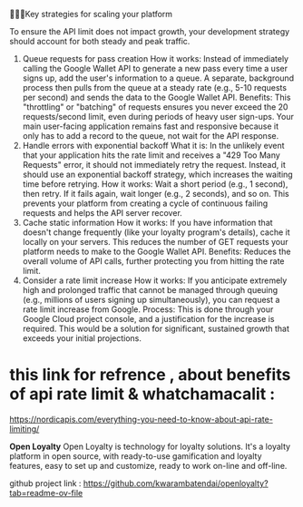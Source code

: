 🚀🚀🚀Key strategies for scaling your platform

To ensure the API limit does not impact growth, your development strategy should account for both steady and peak traffic. 
1. Queue requests for pass creation
How it works: Instead of immediately calling the Google Wallet API to generate a new pass every time a user signs up, add the user's information to a queue. A separate, background process then pulls from the queue at a steady rate (e.g., 5-10 requests per second) and sends the data to the Google Wallet API.
Benefits: This "throttling" or "batching" of requests ensures you never exceed the 20 requests/second limit, even during periods of heavy user sign-ups. Your main user-facing application remains fast and responsive because it only has to add a record to the queue, not wait for the API response. 
2. Handle errors with exponential backoff
What it is: In the unlikely event that your application hits the rate limit and receives a "429 Too Many Requests" error, it should not immediately retry the request. Instead, it should use an exponential backoff strategy, which increases the waiting time before retrying.
How it works: Wait a short period (e.g., 1 second), then retry. If it fails again, wait longer (e.g., 2 seconds), and so on. This prevents your platform from creating a cycle of continuous failing requests and helps the API server recover. 
3. Cache static information
How it works: If you have information that doesn't change frequently (like your loyalty program's details), cache it locally on your servers. This reduces the number of GET requests your platform needs to make to the Google Wallet API.
Benefits: Reduces the overall volume of API calls, further protecting you from hitting the rate limit. 
4. Consider a rate limit increase
How it works: If you anticipate extremely high and prolonged traffic that cannot be managed through queuing (e.g., millions of users signing up simultaneously), you can request a rate limit increase from Google.
Process: This is done through your Google Cloud project console, and a justification for the increase is required. This would be a solution for significant, sustained growth that exceeds your initial projections. 

# this link for refrence , about benefits of api rate limit & whatchamacalit :
https://nordicapis.com/everything-you-need-to-know-about-api-rate-limiting/




**Open Loyalty**
Open Loyalty is technology for loyalty solutions. It's a loyalty platform in open source, with ready-to-use gamification and loyalty features, easy to set up and customize, ready to work on-line and off-line.

github project link : https://github.com/kwarambatendai/openloyalty?tab=readme-ov-file

